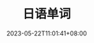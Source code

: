 ---
title: "日语单词"
description: 
date: 2023-05-22T11:01:41+08:00
image: 
math: 
license: 
hidden: false
comments: true
draft: true
---